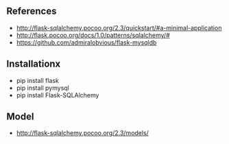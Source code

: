 
## References
- http://flask-sqlalchemy.pocoo.org/2.3/quickstart/#a-minimal-application
- http://flask.pocoo.org/docs/1.0/patterns/sqlalchemy/#
- https://github.com/admiralobvious/flask-mysqldb

## Installationx
- pip install flask
- pip install pymysql
- pip install Flask-SQLAlchemy

## Model
- http://flask-sqlalchemy.pocoo.org/2.3/models/
